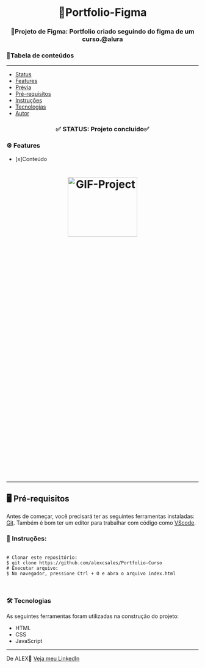 <h1 align="center">📌Portfolio-Figma</h1>
  <h3 align="center">📌Projeto de Figma: Portfolio criado seguindo do figma de um curso.@alura</h3>

  <h3>📄Tabela de conteúdos</h3>
  <hr>
  <ul>
    <li><a href="#status">Status</a></li>
    <li><a href="#features">Features</a></li>
    <li><a href="#preview">Prévia</a></li>
    <li><a href="#prerequisites">Pré-requisitos</a></li>
    <li><a href="#instructions">Instruções</a></li>
    <li><a href="#technologies">Tecnologias</a></li>
    <li><a href="#author">Autor</a></li>
  </ul>

  <h3 id="status" align="center">✅ STATUS: Projeto concluído✅</h3>

  <h3 id="features">⚙ Features</h3>
  <ul>
    <li>[x]Conteúdo</li>
  </ul>

  <h1 id="preview" align="center">
    <img height="20%" width="60%" src="assets/images/readme.gif" alt="GIF-Project">
  </h1>
  <hr>

  <h2 id="prerequisites">🖥️ Pré-requisitos</h2>
  <p>Antes de começar, você precisará ter as seguintes ferramentas instaladas: <a href="https://git-scm.com/downloads">Git</a>. Também é bom ter um editor para trabalhar com código como <a href="https://code.visualstudio.com/download">VScode</a>.</p>

  <h3 id="instructions">📖 Instruções:</h3>
  <pre>
    <code>
# Clonar este repositório:
$ git clone https://github.com/alexcsales/Portfolio-Curso
# Executar arquivo:
$ No navegador, pressione Ctrl + O e abra o arquivo index.html
    </code>
  </pre>

  <h3 id="technologies">🛠 Tecnologias</h3>
  <p>As seguintes ferramentas foram utilizadas na construção do projeto:</p>
  <ul>
    <li>HTML</li>
    <li>CSS</li>
    <li>JavaScript</li>
  </ul>
  <hr>

  <p id="author">De ALEX🤘 <a href="https://www.linkedin.com/in/alexsales-dev/">Veja meu LinkedIn</a></p>
